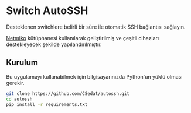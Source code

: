 # Switch AutoSSH

Desteklenen switchlere belirli bir süre ile otomatik SSH bağlantısı sağlayın.

[Netmiko](https://github.com/ktbyers/netmiko "Netmiko GitHub Sayfası") kütüphanesi kullanılarak geliştirilmiş ve çeşitli cihazları destekleyecek şekilde yapılandırılmıştır.

## Kurulum

Bu uygulamayı kullanabilmek için bilgisayarınızda Python'un yüklü olması gerekir.

```bash
git clone https://github.com/CSedat/autossh.git
cd autossh
pip install -r requirements.txt
